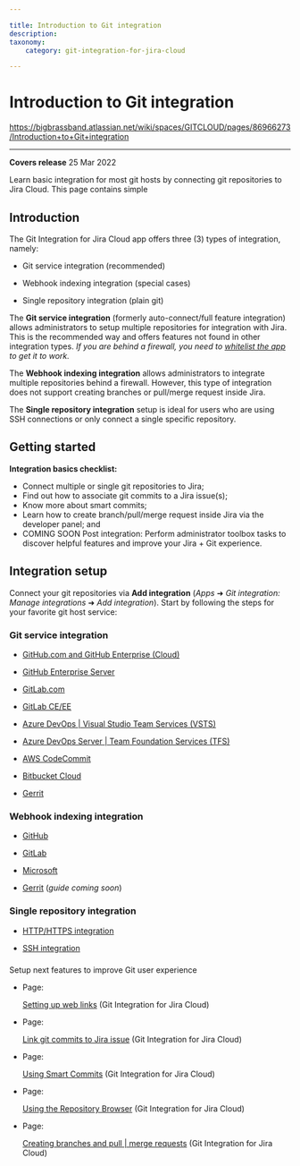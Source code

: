 ```yaml
---

title: Introduction to Git integration
description:
taxonomy:
    category: git-integration-for-jira-cloud

---
```


# Introduction to Git integration

<https://bigbrassband.atlassian.net/wiki/spaces/GITCLOUD/pages/86966273/Introduction+to+Git+integration>

* * *

**Covers release** 25 Mar 2022

  
Learn basic integration for most git hosts by connecting git repositories to Jira Cloud. This page contains simple

## Introduction

The Git Integration for Jira Cloud app offers three (3) types of integration, namely:

*   Git service integration (recommended)
    
*   Webhook indexing integration (special cases)
    
*   Single repository integration (plain git)
    

The **Git service integration** (formerly auto-connect/full feature integration) allows administrators to setup multiple repositories for integration with Jira. This is the recommended way and offers features not found in other integration types. _If you are behind a firewall, you need to_ [_whitelist the app_](/wiki/spaces/GITCLOUD/pages/121241614/Allow+list+%28whitelist%29+BigBrassBand+Cloud) _to get it to work._

The **Webhook indexing integration** allows administrators to integrate multiple repositories behind a firewall. However, this type of integration does not support creating branches or pull/merge request inside Jira.

The **Single repository integration** setup is ideal for users who are using SSH connections or only connect a single specific repository.

## Getting started

**Integration basics checklist:**

*   Connect multiple or single git repositories to Jira;
*   Find out how to associate git commits to a Jira issue(s);
*   Know more about smart commits;
*   Learn how to create branch/pull/merge request inside Jira via the developer panel; and
*   COMING SOON Post integration: Perform administrator toolbox tasks to discover helpful features and improve your Jira + Git experience.

## Integration setup

Connect your git repositories via **Add integration** (_Apps_ ➜ _Git integration: Manage integrations_ ➜ _Add integration_). Start by following the steps for your favorite git host service:

### Git service integration

*   [GitHub.com and GitHub Enterprise (Cloud)](/wiki/spaces/GITCLOUD/pages/82477058/GitHub.com)
    
*   [GitHub Enterprise Server](/wiki/spaces/GITCLOUD/pages/85622870/GitHub+Enterprise+Server)
    
*   [GitLab.com](/wiki/spaces/GITCLOUD/pages/85622895/GitLab.com)
    
*   [GitLab CE/EE](/wiki/spaces/GITCLOUD/pages/85524528)
    
*   [Azure DevOps | Visual Studio Team Services (VSTS)](/wiki/spaces/GITCLOUD/pages/86278279)
    
*   [Azure DevOps Server | Team Foundation Services (TFS)](/wiki/spaces/GITCLOUD/pages/86409345)
    
*   [AWS CodeCommit](/wiki/spaces/GITCLOUD/pages/86180077/AWS+CodeCommit)
    
*   [Bitbucket Cloud](/wiki/spaces/GITCLOUD/pages/86343820/Bitbucket+Cloud)
    
*   [Gerrit](/wiki/spaces/GITCLOUD/pages/86474926/Gerrit)
    

### Webhook indexing integration

*   [GitHub](/wiki/spaces/GITCLOUD/pages/1494646787/GitHub+webhook+indexing+integration)
    
*   [GitLab](/wiki/spaces/GITCLOUD/pages/1503494176/GitLab+webhook+indexing+integration)
    
*   [Microsoft](/wiki/spaces/GITCLOUD/pages/1509032469/Microsoft+webhook+indexing+integration)
    
*   [Gerrit](/wiki/spaces/GITCLOUD/pages/1647116289/Gerrit+webhook+indexing+integration) (_guide coming soon_)
    

### Single repository integration

*   [HTTP/HTTPS integration](/wiki/spaces/GITCLOUD/pages/923238448)
    
*   [SSH integration](/wiki/spaces/GITCLOUD/pages/923238489)
    

###   
Setup next features to improve Git user experience

*   Page:
    
    [Setting up web links](/wiki/spaces/GITCLOUD/pages/923566197/Setting+up+web+links) (Git Integration for Jira Cloud)
    
*   Page:
    
    [Link git commits to Jira issue](/wiki/spaces/GITCLOUD/pages/923238543/Link+git+commits+to+Jira+issue) (Git Integration for Jira Cloud)
    
*   Page:
    
    [Using Smart Commits](/wiki/spaces/GITCLOUD/pages/923664519/Using+Smart+Commits) (Git Integration for Jira Cloud)
    
*   Page:
    
    [Using the Repository Browser](/wiki/spaces/GITCLOUD/pages/923664546/Using+the+Repository+Browser) (Git Integration for Jira Cloud)
    
*   Page:
    
    [Creating branches and pull | merge requests](/wiki/spaces/GITCLOUD/pages/923566251/Creating+branches+and+pull+%7C+merge+requests) (Git Integration for Jira Cloud)